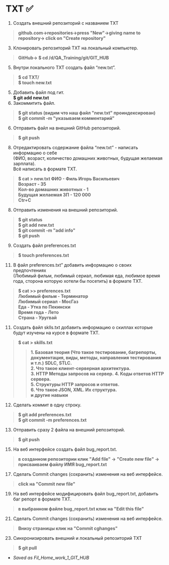  # TXT :white_check_mark:  
 1. Создать внешний репозиторий c названием TXT  
 >**github.com->repositories->press "New"->giving name to repository-> click on "Create repository"**
 3. Клонировать репозиторий TXT на локальный компьютер.  
 >**GitHub->  $ cd /d/QA_Training/git/GIT_HUB**
 5. Внутри локального TXT создать файл “new.txt”.  
 >**$ cd TXT/  
>$ touch new.txt**
 5. Добавить файл под гит.  
 **$ git add new.txt**
 7. Закоммитить файл.  
 >**$ git status (видим что наш файл "new.txt" проиндексирован)  
 >$ git commit -m "указываем комментарий"**
 6. Отправить файл на внешний GitHub репозиторий.  
 >**$ git push**
 8. Отредактировать содержание файла “new.txt” - написать информацию о себе  
 (ФИО, возраст, количество домашних животных, будущая желаемая зарплата).  
 Всё написать в формате TXT.  
 >**$ cat > new.txt
 >ФИО - Филь Игорь Васильевич  
 >Возраст - 35  
 >Кол-во домашних животных - 1  
 >Будущая желаемая ЗП - 120 000  
 >Ctr+C**
 8. Отправить изменения на внешний репозиторий.  
 >**$ git status  
 >$ git add new.txt  
 >$ git commit -m "add info"  
 >$ git push**
 9. Создать файл preferences.txt  
 >**$ touch preferences.txt**
 11. В файл preferences.txt” добавить информацию о своих предпочтениях  
 (Любимый фильм, любимый сериал, любимая еда, любимое время года, сторона которую хотели бы посетить) в формате TXT.  
 >**$ cat >> preferences.txt**  
 >**Любимый фильм - Терминатор**  
 >**Любимый сериал - МосГаз**  
 >**Еда - Утка по Пекински**  
 >**Время года - Лето**  
 >**Страна - Уругвай**
 11. Создать файл sklls.txt добавить информацию о скиллах которые будут изучены на курсе в формате TXT.  
 >**$ cat > skills.txt**    
 >>**1. Базовая теория (Что такое тестирование, багрепорты, документация, виды, методы, направления тестирования и т.п.) SDLC, STLC.**  
 >>**2. Что такое клиент-серверная архитектура.**  
 >>**3. HTTP Методы запросов на сервер.**
 >>**4. Коды ответов HTTP сервера.**  
 >>**5. Структуры HTTP запросов и ответов.**  
 >>**6. Что такое JSON, XML. Их структура.**  
 >>**и другие навыки**  
  12. Сделать коммит в одну строку.  
 >**$ git add preferences.txt**  
 >**$ git commit -m preferences.txt**
 13. Отправить сразу 2 файла на внешний репозиторий.  
 >**$ git push**
 15. На веб интерфейсе создать файл bug_report.txt.  
 >**в созданном репозитории клик "Add file" -> "Create new file" -> присваиваем файлу ИМЯ bug_report.txt**
 17. Сделать Commit changes (сохранить) изменения на веб интерфейсе.  
 >**click на "Commit new file"**
 19. На веб интерфейсе модифицировать файл bug_report.txt, добавить баг репорт в формате TXT.  
 >**в выбранном файле bug_report.txt клик на "Edit this file"**
 21. Сделать Commit changes (сохранить) изменения на веб интерфейсе.  
 >**Внизу страницы клик на "Commit cghanges"**
 23. Синхронизировать внешний и локальный репозиторий TXT  
 >**$ git pull**


 * *Saved as Fil_Home_work_1_GIT_HUB*

